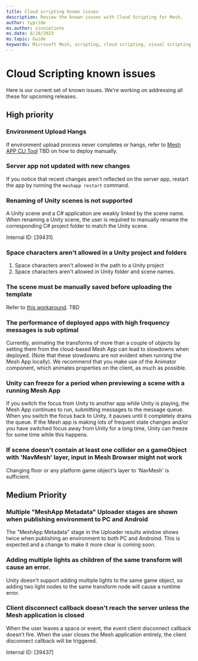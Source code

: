 ```yaml
---
title: Cloud scripting known issues
description: Review the known issues with Cloud Scripting for Mesh.
author: typride
ms.author: vinnietieto
ms.date: 8/28/2023
ms.topic: Guide
keywords: Microsoft Mesh, scripting, cloud scripting, visual scripting, coding
---
```


# Cloud Scripting known issues

Here is our current set of known issues.  We're working on addressing all these for upcoming releases.

## High priority

### Environment Upload Hangs
If environment upload process never completes or hangs, refer to [Mesh APP CLI Tool]() TBD on how to deploy manually.

### Server app not updated with new changes
If you notice that recent changes aren't reflected on the server app, restart the app by running the `meshapp restart` command.

### Renaming of Unity scenes is not supported
A Unity scene and a C# application are weakly linked by the scene name. When renaming a Unity scene, the user is required to manually rename the corresponding C# project folder to match the Unity scene.

Internal ID: [39431]

### Space characters aren't allowed in a Unity project and folders
1. Space characters aren't allowed in the path to a Unity project
1. Space characters aren't allowed in Unity folder and scene names.

### The scene must be manually saved before uploading the template
Refer to [this workaround](./Troubleshooting.md#when-joining-event-in-meshbrowser-scene-is-completely-different). TBD

### The performance of deployed apps with high frequency messages is sub optimal
Currently, animating the transforms of more than a couple of objects by setting them from the cloud-based Mesh App can lead to slowdowns when deployed. (Note that these slowdowns are not evident when running the Mesh App locally). We recommend that you make use of the Animator component, which animates properties on the client, as much as possible.

### Unity can freeze for a period when previewing a scene with a running Mesh App
If you switch the focus from Unity to another app while Unity is playing, the Mesh App continues to run, submitting messages to the message queue. When you switch the focus back to Unity, it pauses until it completely drains the queue. If the Mesh app is making lots of frequent state changes and/or you have switched focus away from Unity for a long time, Unity can freeze for some time while this happens.

### If scene doesn't contain at least one collider on a gameObject with 'NavMesh' layer, input in Mesh Browser might not work
Changing floor or any platform game object's layer to 'NavMesh' is sufficient.

## Medium Priority

### Multiple "MeshApp Metadata" Uploader stages are shown when publishing environment to PC and Android
The "MeshApp Metadata" stage in the Uploader results window shows twice when publishing an environment to both PC and Androind. This is expected and a change to make it more clear is coming soon.

### Adding multiple lights as children of the same transform  will cause an error. 
Unity doesn't support adding multiple lights to the same game object, so adding two light nodes to the same transform node will cause a runtime error.

### Client disconnect callback doesn't reach the server unless the Mesh application is closed
When the user leaves a space or event, the event client disconnect callback doesn't fire. When the user closes the Mesh application entirely, the client disconnect callback will be triggered.

Internal ID:  [39437]

